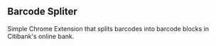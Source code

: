 ## Barcode Spliter
Simple Chrome Extension that splits barcodes into barcode blocks in Citibank's online bank. 


